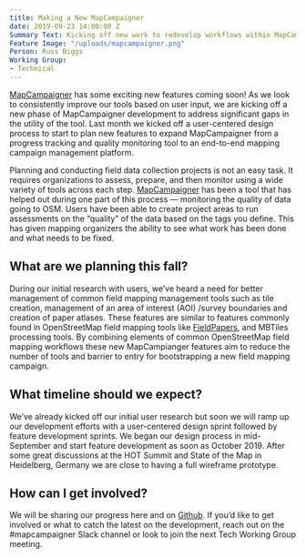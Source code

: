 ```yaml
---
title: Making a New MapCampaigner
date: 2019-09-23 14:00:00 Z
Summary Text: Kicking off new work to redevelop workflows within MapCampaigner
Feature Image: "/uploads/mapcampaigner.png"
Person: Russ Biggs
Working Group:
- Technical
---
```


[MapCampaigner](https://campaigns.hotosm.org/) has some exciting new features coming soon! As we look to consistently improve our tools based on user input, we are kicking off a new phase of MapCampaigner development to address significant gaps in the utility of the tool. Last month we kicked off a user-centered design process to start to plan new features to expand MapCampaigner from a progress tracking and quality monitoring tool to an end-to-end mapping campaign management platform.

Planning and conducting field data collection projects is not an easy task. It requires organizations to assess, prepare, and then monitor using a wide variety of tools across each step. [MapCampaigner](https://campaigns.hotosm.org/) has been a tool that has helped out during one part of this process — monitoring the quality of data going to OSM. Users have been able to create project areas to run assessments on the “quality” of the data based on the tags you define. This has given mapping organizers the ability to see what work has been done and what needs to be fixed.

## What are we planning this fall?

During our initial research with users, we’ve heard a need for better management of common field mapping management tools such as tile creation, management of an area of interest (AOI) /survey boundaries and creation of paper atlases. These features are similar to features commonly found in OpenStreetMap field mapping tools like [FieldPapers](http://fieldpapers.org/), and MBTiles processing tools. By combining elements of common OpenStreetMap field mapping workflows these new MapCampianger features aim to reduce the number of tools and barrier to entry for bootstrapping a new field mapping campaign.

## What timeline should we expect?

We’ve already kicked off our initial user research but soon we will ramp up our development efforts with a user-centered design sprint followed by feature development sprints.
We began our design process in mid-September and start feature development as soon as October 2019. After some great discussions at the HOT Summit and State of the Map in Heidelberg, Germany we are close to having a full wireframe prototype.

## How can I get involved?

We will be sharing our progress here and on [Github](https://github.com/hotosm/mapcampaigner). If you’d like to get involved or what to catch the latest on the development, reach out on the #mapcampaigner Slack channel or look to join the next Tech Working Group meeting.